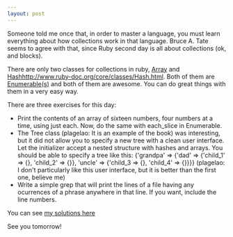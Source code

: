 ```yaml
---
layout: post
---
```


Someone told me once that, in order to master a language, you must learn everything about how collections work in that language. Bruce A. Tate seems to agree with that, since Ruby second day is all about collections (ok, and blocks).

There are only two classes for collections in ruby, [Array](http://www.ruby-doc.org/core/classes/Array.html) and [Hash]()http://www.ruby-doc.org/core/classes/Hash.html. Both of them are [Enumerable(s)](http://www.ruby-doc.org/core/classes/Enumerable.html) and both of them are awesome. You can do great things with them in a very easy way.

There are three exercises for this day:

- Print the contents of an array of sixteen numbers, four numbers at a time, using just each. Now, do the same with each_slice in Enumerable.
- The Tree class (plagelao: It is an example of the book) was interesting, but it did not allow you to specify a new tree with a clean user interface. Let the initializer accept a nested structure with hashes and arrays. You should be able to specify a tree like this: {'grandpa' => {'dad' => {'child_1' => {}, 'child_2' => {}}, 'uncle' => {'child_3 => {}, 'child_4' => {}}}}
  (plagelao: I don't particularly like this user interface, but it is better than the first one, believe me)
- Write a simple grep that will print the lines of a file having any ocurrences of a phrase anywhere in that line. If you want, include the line numbers.

You can see [my solutions here](https://github.com/plagelao/7languages7weeks/tree/exercises/ruby/day-2)

See you tomorrow!

